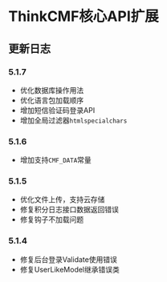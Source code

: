 ThinkCMF核心API扩展
===============

## 更新日志
### 5.1.7
* 优化数据库操作用法
* 优化语言包加载顺序
* 增加短信验证码登录API
* 增加全局过滤器`htmlspecialchars`

### 5.1.6
* 增加支持`CMF_DATA`常量

### 5.1.5
* 优化文件上传，支持云存储
* 修复积分日志接口数据返回错误
* 修复钩子不加载问题

### 5.1.4
* 修复后台登录Validate使用错误
* 修复UserLikeModel继承错误类